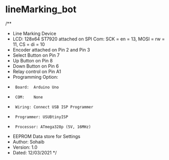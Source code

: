# lineMarking_bot

/**
 * Line Marking Device
 * LCD:  128x64 ST7920 attached on SPI Com: SCK = en = 13, MOSI = rw = 11, CS = di = 10
 * Encoder attached on Pin 2 and Pin 3
 * Select Button on Pin 7
 * Up Button on Pin 8
 * Down Button on Pin 6
 * Relay control on Pin A1
 * Programming Option:  
 *      Board:  Arduino Uno
 *      COM:    None
 *      Wiring: Connect USB ISP Programmer
 *      Programmer: USUBtinyISP
 *      Processor: ATmega328p (5V, 16MHz)
 * EEPROM Data store for Settings
 * Author: Sohaib
 * Version: 1.0
 * Dated: 12/03/2021
 */